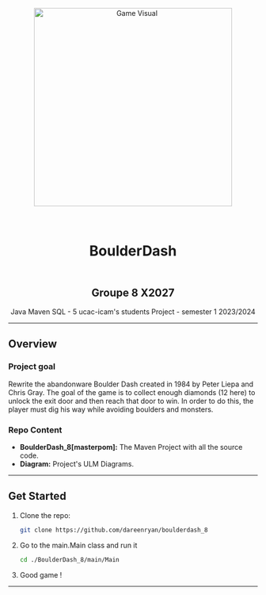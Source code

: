 
<p align="center">
  <img src="https://th.bing.com/th?id=OIP.Dmitddkwy4wfuoic-3ifqgD6D6&w=250&h=250&c=8&rs=1&qlt=90&o=6&dpr=1.6&pid=3.1&rm=2" alt="Game Visual" width="400">
</p>

<h1 align="center"></br>BoulderDash</h1>
<h2 align="center"></br>Groupe 8 X2027</h2>
<p align="center">
  Java Maven SQL - 5 ucac-icam's students Project - semester 1 2023/2024
</p>


---
## Overview
### Project goal
Rewrite the abandonware Boulder Dash created in 1984 by Peter Liepa and Chris Gray.
The goal of the game is to collect enough diamonds (12 here) to unlock the exit door and then reach that door to win. In order to do this, the player must dig his way while avoiding boulders and monsters.

### Repo Content
* **BoulderDash_8[masterpom]:** The Maven Project with all the source code.
* **Diagram:** Project's ULM Diagrams.


---
## Get Started
1. Clone the repo:
    ```sh
    git clone https://github.com/dareenryan/boulderdash_8
    ```
2. Go to the main.Main class and run it
    ```sh
    cd ./BoulderDash_8/main/Main
    ```
3. Good game !

---

